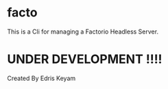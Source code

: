 
# facto
This is a Cli for managing a Factorio Headless Server.


# UNDER DEVELOPMENT !!!!
Created By Edris Keyam